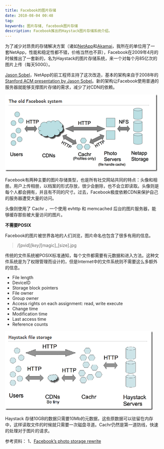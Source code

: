 ```yaml
---
title: Facebook的图片存储
date: 2010-08-04 00:48
tag: 
keywords: 图片存储, facebook图片存储
description: Facebook推出的Haystack图片存储系统介绍。
---
```


为了减少对昂贵的存储解决方案（诸如[NetApp](http://www.netapp.com/us/)和[Akamai](http://www.akamai.cn/enzs/)，我所在的单位用了一套NetApp，性能和稳定性都不错，价格当然也不菲），Facebook在2009年4月的时候推出了一套新的，名为Haystack的图片存储系统，来一个对每个月85亿次的图片上传（每天500G）。

[Jason Sobel](http://www.facebook.com/people/Jason-Sobel/1014953)，NetApp的前工程师主持了这次改造，基本的架构来自于2008年的[Stanford ACM presentation by Jason Sobel](http://www.flowgram.com/fg/2qi3k8eicrfgkv/)。新的架构让Facebook使用普通的服务器就能够支撑图片存储的需求，减少了对CDN的依赖。

![](20100804-facebook-image-storage/image_thumb.png)

Facebook有两种主要的图片存储类型，也是所有社交网站共同的特点：头像和相册。用户上传相册，以档案的形式存放，很少会删除，也不会立即读取。头像则是每个人都会拥有，并且有不同的尺寸。过去，Facebook极度依赖CDN来保护自己的服务器遭受大量的访问。

头像则使用了 Cachr ，一个使用 evhttp 和 memcached 后台的图片服务器，能够缓存那些被大量访问的图片。

**不需要POSIX**

Facebook的图片被世界各地的人们浏览，图片命名也包含了很多有用的信息。

> /[pvid]_[key]_[magic]_[size].jpg

传统的文件系统被POSIX标准通知，每个文件都需要有元数据和进入方法。这种文件系统是为了权限管理而设计的，但是Internet中的文件系统则不需要这么多额外的信息。

* File length
* DeviceID
* Storage block pointers
* File owner
* Group owner
* Access rights on each assignment: read, write execute
* Change time
* Modification time
* Last access time
* Reference counts

![](20100804-facebook-image-storage/image_thumb_2.png)

Haystack 存储10GB的数据只需要10Mb的元数据，这些原数据可以驻留在内存中，这样读取文件的时候就只需要一次磁盘寻道。Cachr仍然是第一道防线，快速的处理对于图片的请求。

参考资料：
1、[Facebook’s photo storage rewrite](http://www.niallkennedy.com/blog/2009/04/facebook-haystack.html)
